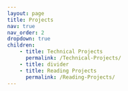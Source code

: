 ```yaml
---
layout: page
title: Projects
nav: true
nav_order: 2
dropdown: true
children: 
    - title: Technical Projects
      permalink: /Technical-Projects/
    - title: divider
    - title: Reading Projects
      permalink: /Reading-Projects/
---
```

